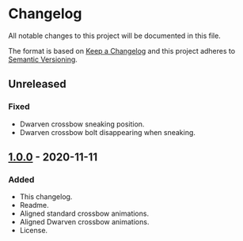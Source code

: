 # Changelog

All notable changes to this project will be documented in this file.

The format is based on [Keep a Changelog] and this project adheres to
[Semantic Versioning].

## Unreleased

### Fixed
- Dwarven crossbow sneaking position.
- Dwarven crossbow bolt disappearing when sneaking.

## [1.0.0] - 2020-11-11

### Added
- This changelog.
- Readme.
- Aligned standard crossbow animations.
- Aligned Dwarven crossbow animations.
- License.


[Keep a Changelog]: https://keepachangelog.com/en/1.0.0/
[Semantic Versioning]: https://semver.org/spec/v2.0.0.html
[1.0.0]: https://github.com/pragasette/crosshair-aligned-crossbow/releases/tag/v1.0.0
